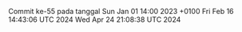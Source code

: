 Commit ke-55 pada tanggal Sun Jan 01 14:00 2023 +0100
Fri Feb 16 14:43:06 UTC 2024
Wed Apr 24 21:08:38 UTC 2024
